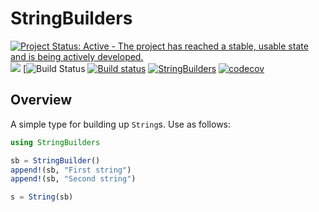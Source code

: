 # StringBuilders

[![Project Status: Active - The project has reached a stable, usable state and is being actively developed.](http://www.repostatus.org/badges/latest/active.svg)](http://www.repostatus.org/#active)
![](https://github.com/davidanthoff/hello-world/workflows/.github/workflows/main.yml/badge.svg)
[![Build Status](https://github.com/davidanthoff/StringBuilders.jl/workflows/Run%20tests/badge.svg)
[![Build status](https://ci.appveyor.com/api/projects/status/sq0vldeasb7onq0h/branch/master?svg=true)](https://ci.appveyor.com/project/davidanthoff/stringbuilders-jl/branch/master)
[![StringBuilders](http://pkg.julialang.org/badges/StringBuilders_0.6.svg)](http://pkg.julialang.org/?pkg=StringBuilders)
[![codecov](https://codecov.io/gh/davidanthoff/StringBuilders.jl/branch/master/graph/badge.svg)](https://codecov.io/gh/davidanthoff/StringBuilders.jl)

## Overview

A simple type for building up ``String``s. Use as follows:

````julia
using StringBuilders

sb = StringBuilder()
append!(sb, "First string")
append!(sb, "Second string")

s = String(sb)
````
